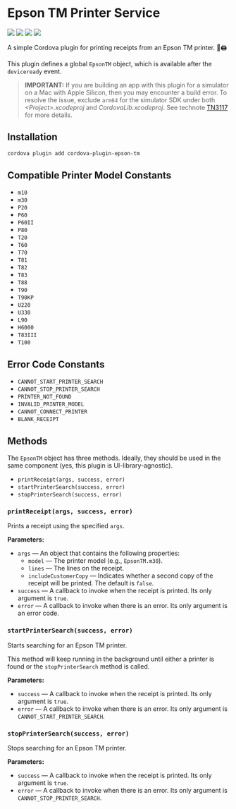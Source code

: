 Epson TM Printer Service
========================

<p>
    <img src="https://img.shields.io/badge/Cordova-11+-e8e8e8?style=for-the-badge&logo=apache-cordova" />
    <img src="https://img.shields.io/badge/Cordova%20iOS-6+-e8e8e8?style=for-the-badge&logo=apache-cordova" />
    <img src="https://img.shields.io/badge/iOS-11+-lightgrey?style=for-the-badge&logo=apple" />
    <img src="https://img.shields.io/badge/Swift-4+-f05339?style=for-the-badge&logo=swift" />
</p>

A simple Cordova plugin for printing receipts from an Epson TM printer. 🧾🖨️

This plugin defines a global `EpsonTM` object, which is available after the
`deviceready` event.

> **IMPORTANT:** If you are building an app with this plugin for a simulator on
> a Mac with Apple Silicon, then you may encounter a build error. To resolve the
> issue, exclude `arm64` for the simulator SDK under both
> *&lt;Project&gt;.xcodeproj* and *CordovaLib.xcodeproj*. See technote
> [TN3117](https://developer.apple.com/documentation/technotes/tn3117-resolving-build-errors-for-apple-silicon)
> for more details.

Installation
------------

```sh
cordova plugin add cordova-plugin-epson-tm
```

Compatible Printer Model Constants
----------------------------------

  * `m10`
  * `m30`
  * `P20`
  * `P60`
  * `P60II`
  * `P80`
  * `T20`
  * `T60`
  * `T70`
  * `T81`
  * `T82`
  * `T83`
  * `T88`
  * `T90`
  * `T90KP`
  * `U220`
  * `U330`
  * `L90`
  * `H6000`
  * `T83III`
  * `T100`

Error Code Constants
--------------------

  * `CANNOT_START_PRINTER_SEARCH`
  * `CANNOT_STOP_PRINTER_SEARCH`
  * `PRINTER_NOT_FOUND`
  * `INVALID_PRINTER_MODEL`
  * `CANNOT_CONNECT_PRINTER`
  * `BLANK_RECEIPT`

Methods
-------

The `EpsonTM` object has three methods. Ideally, they should be used in the same
component (yes, this plugin is UI-library-agnostic).

  * `printReceipt(args, success, error)`
  * `startPrinterSearch(success, error)`
  * `stopPrinterSearch(success, error)`

### `printReceipt(args, success, error)`

Prints a receipt using the specified `args`.

**Parameters:**

  * `args` — An object that contains the following properties:
    * `model` — The printer model (e.g., `EpsonTM.m30`).
    * `lines` — The lines on the receipt.
    * `includeCustomerCopy` — Indicates whether a second copy of the receipt
      will be printed. The default is `false`.
  * `success` — A callback to invoke when the receipt is printed. Its only
    argument is `true`.
  * `error` — A callback to invoke when there is an error. Its only argument is
    an error code.

### `startPrinterSearch(success, error)`

Starts searching for an Epson TM printer.

This method will keep running in the background until either a printer is found
or the `stopPrinterSearch` method is called.

**Parameters:**

  * `success` — A callback to invoke when the receipt is printed. Its only
    argument is `true`.
  * `error` — A callback to invoke when there is an error. Its only argument is
    `CANNOT_START_PRINTER_SEARCH`.

### `stopPrinterSearch(success, error)`

Stops searching for an Epson TM printer.

**Parameters:**

  * `success` — A callback to invoke when the receipt is printed. Its only
    argument is `true`.
  * `error` — A callback to invoke when there is an error. Its only argument is
    `CANNOT_STOP_PRINTER_SEARCH`.
